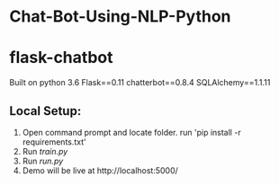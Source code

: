 # Chat-Bot-Using-NLP-Python


# flask-chatbot
Built on python 3.6
Flask==0.11
chatterbot==0.8.4
SQLAlchemy==1.1.11

## Local Setup:
 1. Open command prompt and locate folder. run 'pip install -r requirements.txt'
 2. Run *train.py*
 3. Run *run.py*
 4. Demo will be live at http://localhost:5000/
